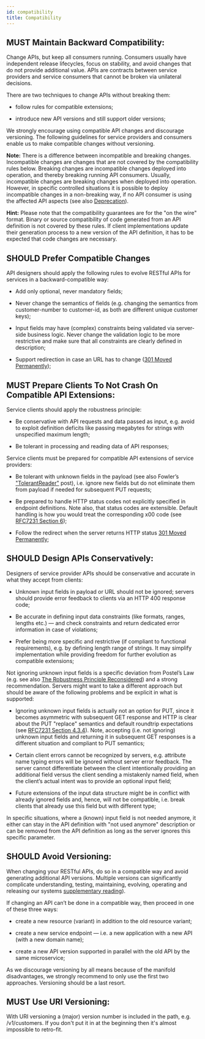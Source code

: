 ```yaml
---
id: compatibility
title: Compatibility
---
```


## MUST Maintain Backward Compatibility:

Change APIs, but keep all consumers running. Consumers usually have independent release lifecycles, focus on stability, and avoid changes that do not provide additional value. APIs are contracts between service providers and service consumers that cannot be broken via unilateral decisions.

There are two techniques to change APIs without breaking them:

  - follow rules for compatible extensions;

  - introduce new API versions and still support older versions;

We strongly encourage using compatible API changes and discourage versioning. The following guidelines for service providers and consumers enable us to make compatible changes without versioning.

**Note:** There is a difference between incompatible and breaking changes. Incompatible changes are changes that are not covered by the compatibility rules below. Breaking changes are incompatible changes deployed into operation, and thereby breaking running API consumers. Usually, incompatible changes are breaking changes when deployed into operation. However, in specific controlled situations it is possible to deploy incompatible changes in a non-breaking way, if no API consumer is using the affected API aspects (see also [Deprecation](deprecation.md)).

**Hint:** Please note that the compatibility guarantees are for the "on the wire" format. Binary or source compatibility of code generated from an API definition is not covered by these rules. If client implementations update their generation process to a new version of the API definition, it has to be expected that code changes are necessary.
## SHOULD Prefer Compatible Changes

API designers should apply the following rules to evolve RESTful APIs for services in a backward-compatible way:

  - Add only optional, never mandatory fields;

  - Never change the semantics of fields (e.g. changing the semantics from customer-number to customer-id, as both are     different unique customer keys);

  - Input fields may have (complex) constraints being validated via server-side business logic. Never change the validation logic to be more restrictive and make sure that all constraints are clearly defined in description;

  - Support redirection in case an URL has to change ([301 Moved Permanently](https://en.wikipedia.org/wiki/HTTP_301));
## MUST Prepare Clients To Not Crash On Compatible API Extensions:

Service clients should apply the robustness principle:

  - Be conservative with API requests and data passed as input, e.g. avoid to exploit definition deficits like passing megabytes for strings with unspecified maximum length;

  - Be tolerant in processing and reading data of API responses;

Service clients must be prepared for compatible API extensions of service providers:

  - Be tolerant with unknown fields in the payload (see also Fowler’s ["TolerantReader"](http://martinfowler.com/bliki/TolerantReader.html) post), i.e. ignore new fields but do not eliminate them from payload if needed for subsequent PUT requests;

  - Be prepared to handle HTTP status codes not explicitly specified in endpoint definitions. Note also, that status codes are extensible. Default handling is how you would treat the corresponding x00 code (see [RFC7231 Section 6](https://tools.ietf.org/html/rfc7231#section-6));

  - Follow the redirect when the server returns HTTP status [301 Moved Permanently](https://en.wikipedia.org/wiki/HTTP_301);
## SHOULD Design APIs Conservatively:

Designers of service provider APIs should be conservative and accurate in what they accept from clients:

  - Unknown input fields in payload or URL should not be ignored; servers should provide error feedback to clients via an HTTP 400 response code;

  - Be accurate in defining input data constraints (like formats, ranges, lengths etc.) — and check constraints and return dedicated error information in case of violations;

  - Prefer being more specific and restrictive (if compliant to functional requirements), e.g. by defining length range of strings. It may simplify implementation while providing freedom for further evolution as compatible extensions;

Not ignoring unknown input fields is a specific deviation from Postel’s Law (e.g. see also
[The Robustness Principle Reconsidered](https://cacm.acm.org/magazines/2011/8/114933-the-robustness-principle-reconsidered/fulltext)) and a strong recommendation. Servers might want to take a different approach but should be aware of the following problems and be explicit in what is supported:

  - Ignoring unknown input fields is actually not an option for PUT, since it becomes asymmetric with subsequent GET response and HTTP is clear about the PUT "replace" semantics and default roundtrip expectations (see [RFC7231 Section 4.3.4](https://tools.ietf.org/html/rfc7231#section-4.3.4)). Note, accepting (i.e. not ignoring) unknown input fields and returning it in subsequent GET responses is a different situation and compliant to PUT semantics;

  - Certain client errors cannot be recognized by servers, e.g. attribute name typing errors will be ignored without server error feedback. The server cannot differentiate between the client intentionally providing an additional field versus the client sending a mistakenly named field, when the client’s actual intent was to provide an optional input field;

  - Future extensions of the input data structure might be in conflict with already ignored fields and, hence, will not be compatible, i.e. break clients that already use this field but with different type;

In specific situations, where a (known) input field is not needed anymore, it either can stay in the API definition with "not used anymore" description or can be removed from the API definition as long as the server ignores this specific parameter.
## SHOULD Avoid Versioning:

When changing your RESTful APIs, do so in a compatible way and avoid generating additional API versions. Multiple versions can significantly complicate understanding, testing, maintaining, evolving, operating and releasing our systems [supplementary reading](http://martinfowler.com/articles/enterpriseREST.html)).

If changing an API can’t be done in a compatible way, then proceed in one of these three ways:

  - create a new resource (variant) in addition to the old resource variant;

  - create a new service endpoint — i.e. a new application with a new API (with a new domain name);

  - create a new API version supported in parallel with the old API by the same microservice;

As we discourage versioning by all means because of the manifold disadvantages, we strongly recommend to only use the first two approaches. Versioning should be a last resort.
## MUST Use URI Versioning:

With URI versioning a (major) version number is included in the path, e.g. /v1/customers. If you don't put it in at the beginning then it's almost impossible to retro-fit.
